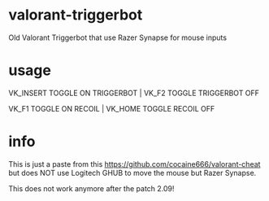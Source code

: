 # valorant-triggerbot
Old Valorant Triggerbot that use Razer Synapse for mouse inputs

# usage
VK_INSERT TOGGLE ON TRIGGERBOT | VK_F2 TOGGLE TRIGGERBOT OFF

VK_F1 TOGGLE ON RECOIL | VK_HOME TOGGLE RECOIL OFF

# info
This is just a paste from this https://github.com/cocaine666/valorant-cheat but does NOT use Logitech GHUB to move the mouse but Razer Synapse.

This does not work anymore after the patch 2.09!
